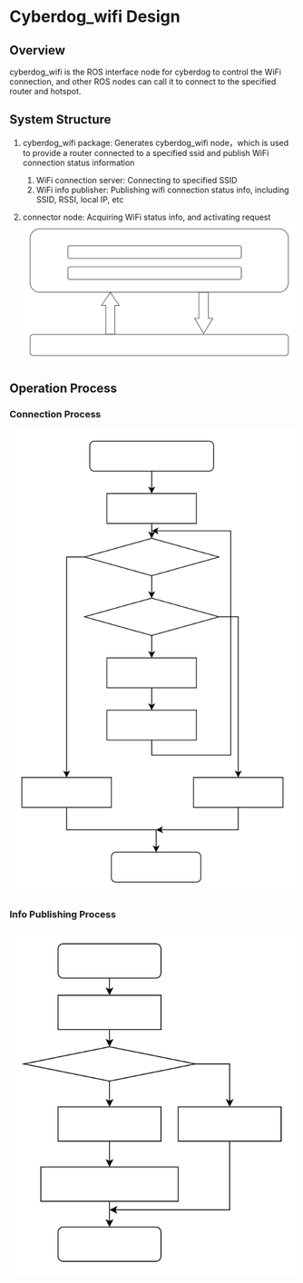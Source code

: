 # Cyberdog_wifi Design

## Overview

cyberdog_wifi is the ROS interface node for cyberdog to control the WiFi connection, and other ROS nodes can call it to connect to the specified router and hotspot.

## System Structure

1. cyberdog_wifi package: Generates cyberdog_wifi node，which is used to provide a router connected to a specified ssid and publish WiFi connection status information
   1. WiFi connection server: Connecting to specified SSID
   2. WiFi info publisher: Publishing wifi connection status info, including SSID, RSSI, local IP, etc

1. connector node: Acquiring WiFi status info, and activating request  
![structure](./image/cyberdog_wifi/cyberdog_wifi_en_structure.svg)
## Operation Process

### Connection Process
![connect](./image/cyberdog_wifi/cyberdog_wifi_request_en.svg)
### Info Publishing Process
![info](./image/cyberdog_wifi/cyberdog_wifi_info_en.svg)